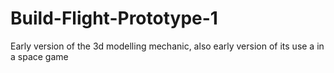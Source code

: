 # Build-Flight-Prototype-1
Early version of the 3d modelling mechanic, also early version of its use a in a space game
